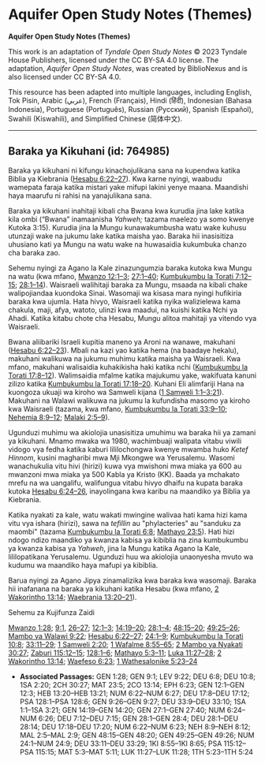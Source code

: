 # Aquifer Open Study Notes (Themes)

**Aquifer Open Study Notes (Themes)**

This work is an adaptation of *Tyndale Open Study Notes* © 2023 Tyndale House Publishers, licensed under the CC BY\-SA 4\.0 license. The adaptation, *Aquifer Open Study Notes*, was created by BiblioNexus and is also licensed under CC BY\-SA 4\.0\.

This resource has been adapted into multiple languages, including English, Tok Pisin, Arabic (عربي), French (Français), Hindi (हिंदी), Indonesian (Bahasa Indonesia), Portuguese (Português), Russian (Русский), Spanish (Español), Swahili (Kiswahili), and Simplified Chinese (简体中文).



--------------------------------

## Baraka ya Kikuhani (id: 764985)

Baraka ya kikuhani ni kifungu kinachojulikana sana na kupendwa katika Biblia ya Kiebrania ([Hesabu 6:22–27](https://ref.ly/Num6:22-Num6:27)). Kwa karne nyingi, waabudu wamepata faraja katika mistari yake mifupi lakini yenye maana. Maandishi haya maarufu ni rahisi na yanajulikana sana.

Baraka ya kikuhani inahitaji kibali cha Bwana kwa kurudia jina lake katika kila ombi (“Bwana” inamaanisha *Yahweh;* tazama maelezo ya somo kwenye Kutoka 3:15). Kurudia jina la Mungu kunawakumbusha watu wake kuhusu utunzaji wake na jukumu lake katika maisha yao. Baraka hii inasisitiza uhusiano kati ya Mungu na watu wake na huwasaidia kukumbuka chanzo cha baraka zao.

Sehemu nyingi za Agano la Kale zinazungumzia baraka kutoka kwa Mungu na watu (kwa mfano, [Mwanzo 12:1–3](https://ref.ly/Gen12:1-Gen12:3); [27:1–40](https://ref.ly/Gen27:1-Gen27:40); [Kumbukumbu la Torati 7:12–15](https://ref.ly/Deut7:12-Deut7:15); [28:1–14](https://ref.ly/Deut28:1-Deut28:14)). Waisraeli walihitaji baraka za Mungu, msaada na kibali chake walipojiandaa kuondoka Sinai. Wasomaji wa kisasa mara nyingi hufikiria baraka kwa ujumla. Hata hivyo, Waisraeli katika nyika walizielewa kama chakula, maji, afya, watoto, ulinzi kwa maadui, na kuishi katika Nchi ya Ahadi. Katika kitabu chote cha Hesabu, Mungu alitoa mahitaji ya vitendo vya Waisraeli.

Bwana aliibariki Israeli kupitia maneno ya Aroni na wanawe, makuhani ([Hesabu 6:22–23](https://ref.ly/Num6:22-Num6:23)). Mbali na kazi yao katika hema (na baadaye hekalu), makuhani walikuwa na jukumu muhimu katika maisha ya Waisraeli. Kwa mfano, makuhani walisaidia kuhakikisha haki katika nchi ([Kumbukumbu la Torati 17:8–12](https://ref.ly/Deut17:8-Deut17:12)). Walimsaidia mfalme katika majukumu yake, wakifuata kanuni zilizo katika [Kumbukumbu la Torati 17:18–20](https://ref.ly/Deut17:18-Deut17:20). Kuhani Eli alimfariji Hana na kuongoza ukuaji wa kiroho wa Samweli kijana ([1 Samweli 1:1–3:21](https://ref.ly/1Sam1:1-1Sam3:21)). Makuhani na Walawi walikuwa na jukumu la kufundisha masomo ya kiroho kwa Waisraeli (tazama, kwa mfano, [Kumbukumbu la Torati 33:9–10](https://ref.ly/Deut33:9-Deut33:10); [Nehemia 8:9–12](https://ref.ly/Neh8:9-Neh8:12); [Malaki 2:5–9](https://ref.ly/Mal2:5-Mal2:9)).

Ugunduzi muhimu wa akiolojia unasisitiza umuhimu wa baraka hii ya zamani ya kikuhani. Mnamo mwaka wa 1980, wachimbuaji walipata vitabu viwili vidogo vya fedha katika kaburi lililochongwa kwenye mwamba huko *Ketef Hinnom*, kusini magharibi mwa Mji Mkongwe wa Yerusalemu. Wasomi wanachukulia vitu hivi (hirizi) kuwa vya mwishoni mwa miaka ya 600 au mwanzoni mwa miaka ya 500 Kabla ya Kristo (KK). Baada ya mchakato mrefu na wa uangalifu, walifungua vitabu hivyo dhaifu na kupata baraka kutoka [Hesabu 6:24–26](https://ref.ly/Num6:24-Num6:26), inayolingana kwa karibu na maandiko ya Biblia ya Kiebrania.

Katika nyakati za kale, watu wakati mwingine walivaa hati kama hizi kama vitu vya ishara (hirizi), sawa na *tefillin* au "phylacteries" au "sanduku za maombi" (tazama [Kumbukumbu la Torati 6:8](https://ref.ly/Deut6:8); [Mathayo 23:5](https://ref.ly/Matt23:5)). Hati hizi ndogo ndizo maandiko ya kwanza kabisa ya kibiblia na zina kumbukumbu ya kwanza kabisa ya *Yahweh*, jina la Mungu katika Agano la Kale, lililopatikana Yerusalemu. Ugunduzi huu wa akiolojia unaonyesha mvuto wa kudumu wa maandiko haya mafupi ya kibiblia.

Barua nyingi za Agano Jipya zinamalizika kwa baraka kwa wasomaji. Baraka hii inafanana na baraka ya kikuhani katika Hesabu (kwa mfano, [2 Wakorintho 13:14](https://ref.ly/2Cor13:14); [Waebrania 13:20–21](https://ref.ly/Heb13:20-Heb13:21)).

Sehemu za Kujifunza Zaidi

[Mwanzo 1:28](https://ref.ly/Gen1:28); [9:1](https://ref.ly/Gen9:1), [26–27](https://ref.ly/Gen9:26-Gen9:27); [12:1–3](https://ref.ly/Gen12:1-Gen12:3); [14:19–20](https://ref.ly/Gen14:19-Gen14:20); [28:1–4](https://ref.ly/Gen28:1-Gen28:4); [48:15–20](https://ref.ly/Gen48:15-Gen48:20); [49:25–26](https://ref.ly/Gen49:25-Gen49:26); [Mambo ya Walawi 9:22](https://ref.ly/Lev9:22); [Hesabu 6:22–27](https://ref.ly/Num6:22-Num6:27); [24:1–9](https://ref.ly/Num24:1-Num24:9); [Kumbukumbu la Torati 10:8](https://ref.ly/Deut10:8); [33:11–29](https://ref.ly/Deut33:11-Deut33:29); [1 Samweli 2:20](https://ref.ly/1Sam2:20); [1 Wafalme 8:55–65](https://ref.ly/1Kgs8:55-1Kgs8:65); [2 Mambo ya Nyakati 30:27](https://ref.ly/2Chr30:27); [Zaburi 115:12–15](https://ref.ly/Ps115:12-Ps115:15); [128:1–6](https://ref.ly/Ps128:1-Ps128:6); [Mathayo 5:3–11](https://ref.ly/Matt5:3-Matt5:11); [Luka 11:27–28](https://ref.ly/Luke11:27-Luke11:28); [2 Wakorintho 13:14](https://ref.ly/2Cor13:14); [Waefeso 6:23](https://ref.ly/Eph6:23); [1 Wathesalonike 5:23–24](https://ref.ly/1Thess5:23-1Thess5:24)

* **Associated Passages:** GEN 1:28; GEN 9:1; LEV 9:22; DEU 6:8; DEU 10:8; 1SA 2:20; 2CH 30:27; MAT 23:5; 2CO 13:14; EPH 6:23; GEN 12:1–GEN 12:3; HEB 13:20–HEB 13:21; NUM 6:22–NUM 6:27; DEU 17:8–DEU 17:12; PSA 128:1–PSA 128:6; GEN 9:26–GEN 9:27; DEU 33:9–DEU 33:10; 1SA 1:1–1SA 3:21; GEN 14:19–GEN 14:20; GEN 27:1–GEN 27:40; NUM 6:24–NUM 6:26; DEU 7:12–DEU 7:15; GEN 28:1–GEN 28:4; DEU 28:1–DEU 28:14; DEU 17:18–DEU 17:20; NUM 6:22–NUM 6:23; NEH 8:9–NEH 8:12; MAL 2:5–MAL 2:9; GEN 48:15–GEN 48:20; GEN 49:25–GEN 49:26; NUM 24:1–NUM 24:9; DEU 33:11–DEU 33:29; 1KI 8:55–1KI 8:65; PSA 115:12–PSA 115:15; MAT 5:3–MAT 5:11; LUK 11:27–LUK 11:28; 1TH 5:23–1TH 5:24

